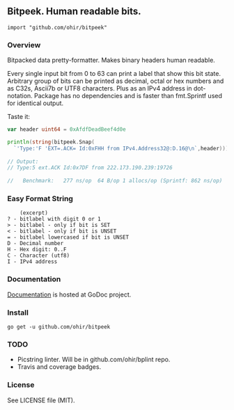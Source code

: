 ## Bitpeek. Human readable bits.

`import "github.com/ohir/bitpeek"`

### Overview

Bitpacked data pretty-formatter. Makes binary headers human readable.

Every single input bit from 0 to 63 can print a label that show this bit state.
Arbitrary group of bits can be printed as decimal, octal or hex numbers and as
C32s, Ascii7b or UTF8 characters. Plus as an IPv4 address in dot-notation.
Package has no dependencies and is faster than fmt.Sprintf used for identical output.


Taste it:

``` go
var header uint64 = 0xAfdfDeadBeef4d0e

println(string(bitpeek.Snap(
  `'Type:'F 'EXT=.ACK= Id:0xFHH from IPv4.Address32@:D.16@\n`,header)))
	
// Output:
// Type:5 ext.ACK Id:0x7DF from 222.173.190.239:19726
	
//   Benchmark:   277 ns/op  64 B/op 1 allocs/op (Sprintf: 862 ns/op)
```

### Easy Format String

	    (excerpt)	
	? - bitlabel with digit 0 or 1
	> - bitlabel - only if bit is SET
	< - bitlabel - only if bit is UNSET
	= - bitlabel lowercased if bit is UNSET  
	D - Decimal number
	H - Hex digit: 0..F
	C - Character (utf8)
	I - IPv4 address


### Documentation

[Documentation](http://godoc.org/github.com/ohir/bitpeek) is hosted at GoDoc project.


### Install

`go get -u github.com/ohir/bitpeek`


### TODO

* Picstring linter. Will be in github.com/ohir/bplint repo.
* Travis and coverage badges. 


### License

See LICENSE file (MIT).



